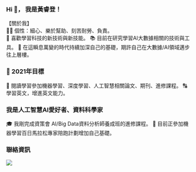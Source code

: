 ### Hi 👋， 我是黃睿登！
【關於我】                          
  🧑‍🔬 個性：細心、樂於幫助、刻苦耐勞、負責。                              
  💖️ 喜歡學習科技的新技術與新技能。
  📚️ 目前在研究學習AI大數據相關的技術與工具。
  🛫️ 在這瞬息萬變的時代持續加深自己的基礎，期許自己在大數據/AI領域邁步往上層樓。

### 🔭 2021年目標
📖️ 閱讀學習參加機器學習、深度學習、人工智慧相關論文、期刊、進修課程。
🔠️ 學習英文，增進英文能力。

### 我是人工智慧AI愛好者、資料科學家
🎓️ 我剛完成資策會 AI/Big Data資料分析師養成班的進修課程。
🏃 目前正參加機器學習百日馬拉松專家陪跑計劃增加自己基礎。

### 聯絡資訊
[<img src="https://img.shields.io/badge/linkedin%20-%230077B5.svg?&style=for-the-badge&logo=linkedin&logoColor=white"/>
](https://www.linkedin.com/in/%E7%9D%BF%E7%99%BB-%E9%BB%83-b0130b1b4/ "link")
